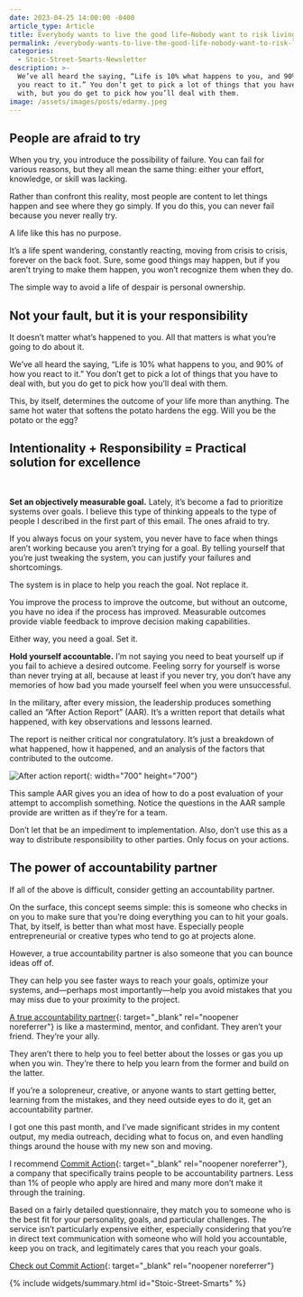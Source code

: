 ```yaml
---
date: 2023-04-25 14:00:00 -0400
article_type: Article
title: Everybody wants to live the good life—Nobody want to risk living a bad one
permalink: /everybody-wants-to-live-the-good-life-nobody-want-to-risk-living-a-bad-one/
categories:
  - Stoic-Street-Smarts-Newsletter
description: >-
  We’ve all heard the saying, “Life is 10% what happens to you, and 90% of how
  you react to it.” You don’t get to pick a lot of things that you have to deal
  with, but you do get to pick how you’ll deal with them.
image: /assets/images/posts/edarmy.jpeg
---
```

## People are afraid to try

When you try, you introduce the possibility of failure. You can fail for various reasons, but they all mean the same thing: either your effort, knowledge, or skill was lacking.

Rather than confront this reality, most people are content to let things happen and see where they go simply. If you do this, you can never fail because you never really try.

A life like this has no purpose.

It’s a life spent wandering, constantly reacting, moving from crisis to crisis, forever on the back foot. Sure, some good things may happen, but if you aren’t trying to make them happen, you won’t recognize them when they do.

The simple way to avoid a life of despair is personal ownership.

## Not your fault, but it is your responsibility

It doesn’t matter what’s happened to you. All that matters is what you’re going to do about it.

We’ve all heard the saying, “Life is 10% what happens to you, and 90% of how you react to it.” You don’t get to pick a lot of things that you have to deal with, but you do get to pick how you’ll deal with them.

This, by itself, determines the outcome of your life more than anything. The same hot water that softens the potato hardens the egg. Will you be the potato or the egg?

## Intentionality + Responsibility = Practical solution for excellence

​

**Set an objectively measurable goal.**&nbsp;Lately, it’s become a fad to prioritize systems over goals. I believe this type of thinking appeals to the type of people I described in the first part of this email. The ones afraid to try.

If you always focus on your system, you never have to face when things aren’t working because you aren’t trying for a goal. By telling yourself that you’re just tweaking the system, you can justify your failures and shortcomings.

The system is in place to help you reach the goal. Not replace it.

You improve the process to improve the outcome, but without an outcome, you have no idea if the process has improved. Measurable outcomes provide viable feedback to improve decision making capabilities.

Either way, you need a goal. Set it.

**Hold yourself accountable.**&nbsp;I’m not saying you need to beat yourself up if you fail to achieve a desired outcome. Feeling sorry for yourself is worse than never trying at all, because at least if you never try, you don’t have any memories of how bad you made yourself feel when you were unsuccessful.

In the military, after every mission, the leadership produces something called an “After Action Report” (AAR). It’s a written report that details what happened, with key observations and lessons learned.

The report is neither critical nor congratulatory. It’s just a breakdown of what happened, how it happened, and an analysis of the factors that contributed to the outcome.

![After action report](blob:https://app.cloudcannon.com/222d5241-cce1-43dd-a166-aff15b5980ec "After action report"){: width="700" height="700"}

This sample AAR gives you an idea of how to do a post evaluation of your attempt to accomplish something. Notice the questions in the AAR sample provide are written as if they’re for a team.

Don’t let that be an impediment to implementation. Also, don’t use this as a way to distribute responsibility to other parties. Only focus on your actions.

## The power of accountability partner

​If all of the above is difficult, consider getting an accountability partner.

On the surface, this concept seems simple: this is someone who checks in on you to make sure that you’re doing everything you can to hit your goals. That, by itself, is better than what most have. Especially people entrepreneurial or creative types who tend to go at projects alone.

However, a true accountability partner is also someone that you can bounce ideas off of.

They can help you see faster ways to reach your goals, optimize your systems, and—perhaps most importantly—help you avoid mistakes that you may miss due to your proximity to the project.

​[A true accountability partner](https://www.commitaction.com/?oid=1&amp;affid=11){: target="_blank" rel="noopener noreferrer"}&nbsp;is like a mastermind, mentor, and confidant. They aren’t your friend. They’re your ally.

They aren’t there to help you to feel better about the losses or gas you up when you win. They’re there to help you learn from the former and build on the latter.

If you’re a solopreneur, creative, or anyone wants to start getting better, learning from the mistakes, and they need outside eyes to do it, get an accountability partner.

I got one this past month, and I’ve made significant strides in my content output, my media outreach, deciding what to focus on, and even handling things around the house with my new son and moving.

I recommend&nbsp;[Commit Action](https://www.commitaction.com/?oid=1&amp;affid=11){: target="_blank" rel="noopener noreferrer"}, a company that specifically trains people to be accountability partners. Less than 1% of people who apply are hired and many more don’t make it through the training.

Based on a fairly detailed questionnaire, they match you to someone who is the best fit for your personality, goals, and particular challenges. The service isn’t particularly expensive either, especially considering that you’re in direct text communication with someone who will hold you accountable, keep you on track, and legitimately cares that you reach your goals.

​[Check out Commit Action](https://www.commitaction.com/?oid=1&amp;affid=11){: target="_blank" rel="noopener noreferrer"}

{% include widgets/summary.html id="Stoic-Street-Smarts" %}